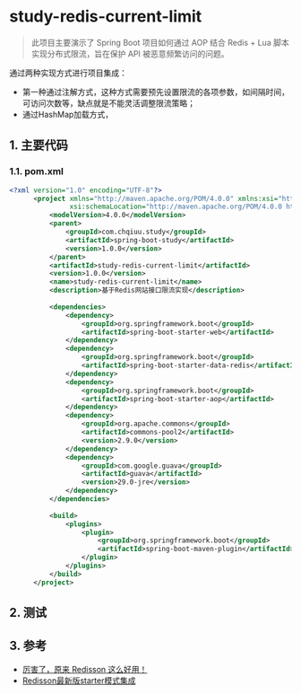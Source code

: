 # study-redis-current-limit

> 此项目主要演示了 Spring Boot 项目如何通过 AOP 结合 Redis + Lua 脚本实现分布式限流，旨在保护 API 被恶意频繁访问的问题。

通过两种实现方式进行项目集成：
- 第一种通过注解方式，这种方式需要预先设置限流的各项参数，如间隔时间，可访问次数等，缺点就是不能灵活调整限流策略；
- 通过HashMap加载方式，

## 1. 主要代码

### 1.1. pom.xml

```xml
<?xml version="1.0" encoding="UTF-8"?>
      <project xmlns="http://maven.apache.org/POM/4.0.0" xmlns:xsi="http://www.w3.org/2001/XMLSchema-instance"
               xsi:schemaLocation="http://maven.apache.org/POM/4.0.0 https://maven.apache.org/xsd/maven-4.0.0.xsd">
          <modelVersion>4.0.0</modelVersion>
          <parent>
              <groupId>com.chqiuu.study</groupId>
              <artifactId>spring-boot-study</artifactId>
              <version>1.0.0</version>
          </parent>
          <artifactId>study-redis-current-limit</artifactId>
          <version>1.0.0</version>
          <name>study-redis-current-limit</name>
          <description>基于Redis网站接口限流实现</description>
      
          <dependencies>
              <dependency>
                  <groupId>org.springframework.boot</groupId>
                  <artifactId>spring-boot-starter-web</artifactId>
              </dependency>
              <dependency>
                  <groupId>org.springframework.boot</groupId>
                  <artifactId>spring-boot-starter-data-redis</artifactId>
              </dependency>
              <dependency>
                  <groupId>org.springframework.boot</groupId>
                  <artifactId>spring-boot-starter-aop</artifactId>
              </dependency>
              <dependency>
                  <groupId>org.apache.commons</groupId>
                  <artifactId>commons-pool2</artifactId>
                  <version>2.9.0</version>
              </dependency>
              <dependency>
                  <groupId>com.google.guava</groupId>
                  <artifactId>guava</artifactId>
                  <version>29.0-jre</version>
              </dependency>
          </dependencies>
      
          <build>
              <plugins>
                  <plugin>
                      <groupId>org.springframework.boot</groupId>
                      <artifactId>spring-boot-maven-plugin</artifactId>
                  </plugin>
              </plugins>
          </build>
      </project>
```
## 2. 测试

## 3. 参考

- [厉害了，原来 Redisson 这么好用！](https://juejin.cn/post/6844903962521387015)
- [Redisson最新版starter模式集成](https://blog.csdn.net/yaomingyang/article/details/104965570)
